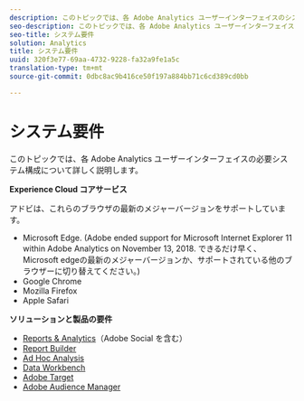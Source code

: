 ```yaml
---
description: このトピックでは、各 Adobe Analytics ユーザーインターフェイスのシステム要件について詳しく説明します。
seo-description: このトピックでは、各 Adobe Analytics ユーザーインターフェイスのシステム要件について詳しく説明します。
seo-title: システム要件
solution: Analytics
title: システム要件
uuid: 320f3e77-69aa-4732-9228-fa32a9fe1a5c
translation-type: tm+mt
source-git-commit: 0dbc8ac9b416ce50f197a884bb71c6cd389cd0bb

---
```



# システム要件

このトピックでは、各 Adobe Analytics ユーザーインターフェイスの必要システム構成について詳しく説明します。

**Experience Cloud コアサービス**

アドビは、これらのブラウザの最新のメジャーバージョンをサポートしています。

* Microsoft Edge. (Adobe ended support for Microsoft Internet Explorer 11 within Adobe Analytics on November 13, 2018. できるだけ早く、Microsoft edgeの最新のメジャーバージョンか、サポートされている他のブラウザーに切り替えてください。)
* Google Chrome
* Mozilla Firefox
* Apple Safari

**ソリューションと製品の要件**

* [Reports &amp; Analytics](https://marketing.adobe.com/resources/help/en_US/sc/user/requirements.html)（Adobe Social を含む）
* [Report Builder](https://marketing.adobe.com/resources/help/en_US/arb/system_requirements.html)
* [Ad Hoc Analysis](https://marketing.adobe.com/resources/help/en_US/dsc/c_sys_reqs.html)
* [Data Workbench](https://marketing.adobe.com/resources/help/en_US/insight/install/c_Data_Workbench_Client_install.html)
* [Adobe Target](https://marketing.adobe.com/resources/help/en_US/target/ov/r_supported_browsers.html)
* [Adobe Audience Manager](https://marketing.adobe.com/resources/help/en_US/aam/c_supported_browsers.html)

